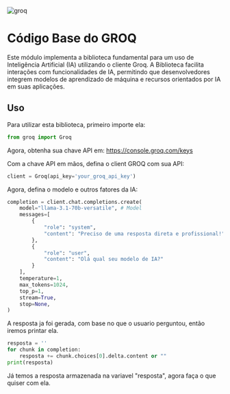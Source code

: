 
![groq](https://github.com/user-attachments/assets/230d6683-389f-4e4d-91eb-c43100e031ca)

# Código Base do GROQ

Este módulo implementa a biblioteca fundamental para um uso de Inteligência Artificial (IA) utilizando o cliente Groq. A Biblioteca facilita interações com funcionalidades de IA, permitindo que desenvolvedores integrem modelos de aprendizado de máquina e recursos orientados por IA em suas aplicações.

## Uso

Para utilizar esta biblioteca, primeiro importe ela:

```python
from groq import Groq
```

Agora, obtenha sua chave API em: https://console.groq.com/keys

Com a chave API em mãos, defina o client GROQ com sua API:

```python
client = Groq(api_key='your_groq_api_key')
```

Agora, defina o modelo e outros fatores da IA:

```python
completion = client.chat.completions.create(
    model="llama-3.1-70b-versatile", # Model
    messages=[
        {
            "role": "system",
            "content": "Preciso de uma resposta direta e profissional!"
        },
        {
            "role": "user",
            "content": "Olá qual seu modelo de IA?"
        }
    ],
    temperature=1,
    max_tokens=1024,
    top_p=1,
    stream=True,
    stop=None,
)
```

A resposta ja foi gerada, com base no que o usuario perguntou, então iremos printar ela.

```python
resposta = ''
for chunk in completion:
    resposta += chunk.choices[0].delta.content or ""
print(resposta)
```

Já temos a resposta armazenada na variavel "resposta", agora faça o que quiser com ela.
